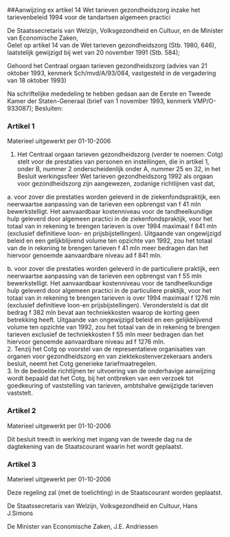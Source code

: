 <meta http-equiv='Content-Type' content='text/html; charset=utf-8' />

##Aanwijzing ex artikel 14 Wet tarieven gezondheidszorg inzake het tarievenbeleid 1994 voor de tandartsen algemeen practici

De Staatssecretaris van Welzijn, Volksgezondheid en Cultuur, en de Minister van Economische Zaken,  
Gelet op artikel 14 van de Wet tarieven gezondheidszorg (Stb. 1980, 646), laatstelijk gewijzigd bij wet van 20 november 1991 (Stb. 584);

Gehoord het Centraal orgaan tarieven gezondheidszorg (advies van 21 oktober 1993, kenmerk Sch/mvd/A/93/084, vastgesteld in de vergadering van 18 oktober 1993)

Na schriftelijke mededeling te hebben gedaan aan de Eerste en Tweede Kamer der Staten-Generaal (brief van 1 november 1993, kenmerk VMP/O-933087);
Besluiten:    

### Artikel  1  
Materieel uitgewerkt per 01-10-2006 

1.  Het Centraal orgaan tarieven gezondheidszorg (verder te noemen: Cotg) stelt voor de prestaties van personen en instellingen, die in artikel 1, onder B, nummer 2 onderscheidenlijk onder A, nummer 25 en 32, in het Besluit werkingssfeer Wet tarieven gezondheidszorg 1992 als orgaan voor gezondheidszorg zijn aangewezen, zodanige richtlijnen vast dat, 

a. voor zover die prestaties worden geleverd in de ziekenfondspraktijk, een neerwaartse aanpassing van de tarieven een opbrengst van f 41 mln bewerkstelligt. Het aanvaardbaar kostenniveau voor de tandheelkundige hulp geleverd door algemeen practici in de ziekenfondspraktijk, voor het totaal van in rekening te brengen tarieven is over 1994 maximaal f 841 mln (exclusief definitieve loon- en prijsbijstellingen). Uitgaande van ongewijzigd beleid en een gelijkblijvend volume ten opzichte van 1992, zou het totaal van de in rekening te brengen tarieven f 41 mln meer bedragen dan het hiervoor genoemde aanvaardbare niveau ad f 841 mln. 

b. voor zover die prestaties worden geleverd in de particuliere praktijk, een neerwaartse aanpassing van de tarieven een opbrengst van f 55 mln bewerkstelligt. Het aanvaardbaar kostenniveau voor de tandheelkundige hulp geleverd door algemeen practici in de particuliere praktijk, voor het totaal van in rekening te brengen tarieven is over 1994 maximaal f 1276 mln (exclusief definitieve loon-en prijsbijstellingen). Verondersteld is dat dit bedrag f 382 mln bevat aan techniekkosten waarop de korting geen betrekking heeft. Uitgaande van ongewijzigd beleid en een gelijkblijvend volume ten opzichte van 1992, zou het totaal van de in rekening te brengen tarieven exclusief de techniekkosten f 55 mln meer bedragen dan het hiervoor genoemde aanvaardbare niveau ad f 1276 mln.    
2.  Tenzij het Cotg op voorstel van de representatieve organisaties van organen voor gezondheidszorg en van ziektekostenverzekeraars anders besluit, neemt het Cotg generieke tariefmaatregelen.   
3.  In de bedoelde richtlijnen ter uitvoering van de onderhavige aanwijzing wordt bepaald dat het Cotg, bij het ontbreken van een verzoek tot goedkeuring of vaststelling van tarieven, ambtshalve gewijzigde tarieven vaststelt.  

### Artikel  2  
Materieel uitgewerkt per 01-10-2006 

Dit besluit treedt in werking met ingang van de tweede dag na de dagtekening van de Staatscourant waarin het wordt geplaatst. 

### Artikel  3  
Materieel uitgewerkt per 01-10-2006 

Deze regeling zal (met de toelichting) in de Staatscourant worden geplaatst. 

De 
Staatssecretaris van Welzijn, Volksgezondheid en Cultuur, 
Hans J.Simons   

De 
Minister van Economische Zaken, 
J.E. Andriessen     
